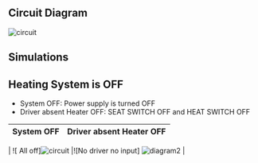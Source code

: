 
## Circuit Diagram

![circuit](https://user-images.githubusercontent.com/94305490/144299123-c3373403-ebfe-46a9-a513-9caa222c3bf8.png)


## Simulations

## Heating System is OFF

* System OFF: Power supply is turned OFF
* Driver absent Heater OFF: SEAT SWITCH OFF and HEAT SWITCH OFF

| System OFF | Driver absent Heater OFF |
| --- | --- |

| ![ All off]![circuit](https://user-images.githubusercontent.com/94305490/144299123-c3373403-ebfe-46a9-a513-9caa222c3bf8.png) |![No driver no input] ![diagram2](https://user-images.githubusercontent.com/94305490/144381382-3b0fbe99-258c-4575-bb8b-d6878c9dc518.png) |

